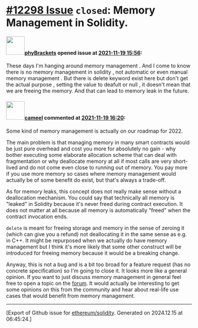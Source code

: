 # [\#12298 Issue](https://github.com/ethereum/solidity/issues/12298) `closed`: Memory Management in Solidity.

#### <img src="https://avatars.githubusercontent.com/u/75530356?u=ec4162a4209b964940b3a31854b75a91ffdd2b62&v=4" width="50">[phyBrackets](https://github.com/phyBrackets) opened issue at [2021-11-19 15:56](https://github.com/ethereum/solidity/issues/12298):

These days I'm hanging around memory management . And I come to know there is no memory management in solidity , not automatic or even manual memory management . But there is delete keyword  exist here but don't get the actual purpose , setting the value to deafult or null , it doesn't mean that we are freeing the memory.  And that can lead to memory leak in the future.

#### <img src="https://avatars.githubusercontent.com/u/137030?v=4" width="50">[cameel](https://github.com/cameel) commented at [2021-11-19 16:20](https://github.com/ethereum/solidity/issues/12298#issuecomment-974213201):

Some kind of memory management is actually on our roadmap for 2022.

The main problem is that managing memory in many smart contracts would be just pure overhead and cost you more for absolutely no gain - why bother executing some elaborate allocation scheme that can deal with fragmentation or why deallocate memory at all if most calls are very short-lived and do not come even close to running out of memory. You pay more if you use more memory so cases where memory management would actually be of some benefit do exist, but that's always a trade-off.

As for memory leaks, this concept does not really make sense without a deallocation mechanism. You could say that technically all memory is "leaked" in Solidity because it's never freed during contract execution. It does not matter at all because all memory is automatically "freed" when the contract invocation ends.

`delete` is meant for freeing storage and memory in the sense of zeroing it (which can give you a refund) not deallocating it in the same sense as e.g. in C++. It might be repurposed when we actually do have memory management but I think it's more likely that some other construct will be introduced for freeing memory because it would be a breaking change.

Anyway, this is not a bug and is a bit too broad for a feature request (has no concrete specification) so I'm going to close it. It looks more like a general opinion. If you want to just discuss memory management in general feel free to open a topic on the [forum](https://forum.soliditylang.org). It would actually be interesting to get some opinions on this from the community and hear about real-life use cases that would benefit from memory management.


-------------------------------------------------------------------------------



[Export of Github issue for [ethereum/solidity](https://github.com/ethereum/solidity). Generated on 2024.12.15 at 06:45:24.]
